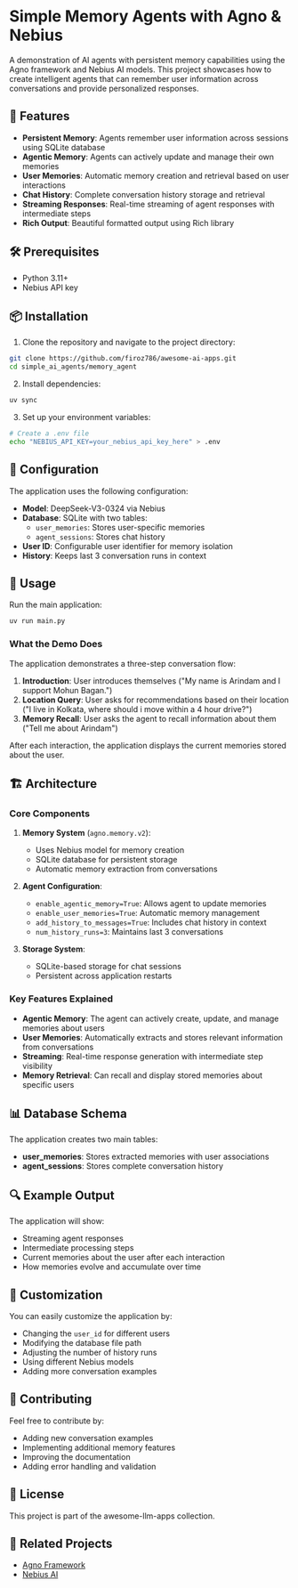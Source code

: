 # Simple Memory Agents with Agno & Nebius

A demonstration of AI agents with persistent memory capabilities using the Agno framework and Nebius AI models. This project showcases how to create intelligent agents that can remember user information across conversations and provide personalized responses.

## 🚀 Features

- **Persistent Memory**: Agents remember user information across sessions using SQLite database
- **Agentic Memory**: Agents can actively update and manage their own memories
- **User Memories**: Automatic memory creation and retrieval based on user interactions
- **Chat History**: Complete conversation history storage and retrieval
- **Streaming Responses**: Real-time streaming of agent responses with intermediate steps
- **Rich Output**: Beautiful formatted output using Rich library

## 🛠️ Prerequisites

- Python 3.11+
- Nebius API key


## 📦 Installation

1. Clone the repository and navigate to the project directory:

```bash
git clone https://github.com/firoz786/awesome-ai-apps.git
cd simple_ai_agents/memory_agent
```

2. Install dependencies:

```bash
uv sync
```

3. Set up your environment variables:

```bash
# Create a .env file
echo "NEBIUS_API_KEY=your_nebius_api_key_here" > .env
```

## 🔧 Configuration

The application uses the following configuration:

- **Model**: DeepSeek-V3-0324 via Nebius
- **Database**: SQLite with two tables:
  - `user_memories`: Stores user-specific memories
  - `agent_sessions`: Stores chat history
- **User ID**: Configurable user identifier for memory isolation
- **History**: Keeps last 3 conversation runs in context

## 🎯 Usage

Run the main application:

```bash
uv run main.py
```

### What the Demo Does

The application demonstrates a three-step conversation flow:

1. **Introduction**: User introduces themselves ("My name is Arindam and I support Mohun Bagan.")
2. **Location Query**: User asks for recommendations based on their location ("I live in Kolkata, where should i move within a 4 hour drive?")
3. **Memory Recall**: User asks the agent to recall information about them ("Tell me about Arindam")

After each interaction, the application displays the current memories stored about the user.

## 🏗️ Architecture

### Core Components

1. **Memory System** (`agno.memory.v2`):

   - Uses Nebius model for memory creation
   - SQLite database for persistent storage
   - Automatic memory extraction from conversations

2. **Agent Configuration**:

   - `enable_agentic_memory=True`: Allows agent to update memories
   - `enable_user_memories=True`: Automatic memory management
   - `add_history_to_messages=True`: Includes chat history in context
   - `num_history_runs=3`: Maintains last 3 conversations

3. **Storage System**:
   - SQLite-based storage for chat sessions
   - Persistent across application restarts

### Key Features Explained

- **Agentic Memory**: The agent can actively create, update, and manage memories about users
- **User Memories**: Automatically extracts and stores relevant information from conversations
- **Streaming**: Real-time response generation with intermediate step visibility
- **Memory Retrieval**: Can recall and display stored memories about specific users

## 📊 Database Schema

The application creates two main tables:

- **user_memories**: Stores extracted memories with user associations
- **agent_sessions**: Stores complete conversation history

## 🔍 Example Output

The application will show:

- Streaming agent responses
- Intermediate processing steps
- Current memories about the user after each interaction
- How memories evolve and accumulate over time

## 🎨 Customization

You can easily customize the application by:

- Changing the `user_id` for different users
- Modifying the database file path
- Adjusting the number of history runs
- Using different Nebius models
- Adding more conversation examples

## 🤝 Contributing

Feel free to contribute by:

- Adding new conversation examples
- Implementing additional memory features
- Improving the documentation
- Adding error handling and validation

## 📄 License

This project is part of the awesome-llm-apps collection.

## 🔗 Related Projects

- [Agno Framework](https://github.com/agno-ai/agno)
- [Nebius AI](https://dub.sh/nebius)
